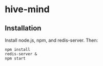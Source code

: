 # hive-mind

## Installation

Install node.js, npm, and redis-server. Then:

```
npm install
redis-server &
npm start
```
